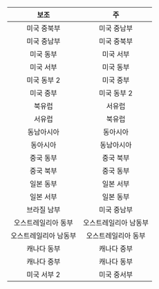 | 보조 | 주 |
|:---:|:---:|
| 미국 중북부 |미국 중남부 |
| 미국 중남부 |미국 중북부 |
| 미국 동부 |미국 서부 |
| 미국 서부 |미국 동부 |
| 미국 동부 2 |미국 중부 |
| 미국 중부 |미국 동부 2 |
| 북유럽 |서유럽 |
| 서유럽 |북유럽 |
| 동남아시아 |동아시아 |
| 동아시아 |동남아시아 |
| 중국 동부 |중국 북부 |
| 중국 북부 |중국 동부 |
| 일본 동부 |일본 서부 |
| 일본 서부 |일본 동부 |
| 브라질 남부 |미국 중남부 |
| 오스트레일리아 동부 |오스트레일리아 남동부 |
| 오스트레일리아 남동부 |오스트레일리아 동부 |
| 캐나다 동부 |캐나다 중부 |
| 캐나다 중부 |캐나다 동부 |
| 미국 서부 2 |미국 중서부 |



<!--HONumber=Nov16_HO3-->


